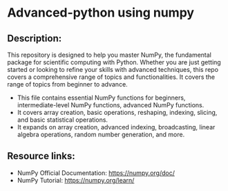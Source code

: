 # Advanced-python using numpy
## Description:

This repository is designed to help you master NumPy, the fundamental package for scientific computing with Python. Whether you are just getting started or looking to refine your skills with advanced techniques, this repo covers a comprehensive range of topics and functionalities. It covers the range of topics from beginner to advance.

- This file contains essential NumPy functions for beginners, intermediate-level NumPy functions, advanced NumPy functions. <br/>
- It covers array creation, basic operations, reshaping, indexing, slicing, and basic statistical operations. <br/>
- It expands on array creation, advanced indexing, broadcasting, linear algebra operations, random number generation, and more. <br/>

## Resource links:

- NumPy Official Documentation: https://numpy.org/doc/ <br/>
- NumPy Tutorial: https://numpy.org/learn/

